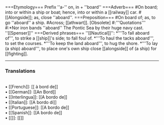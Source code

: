===Etymology===
Prefix ''a-'' on, in + ''board''
===Adverb===
#On board; into or within a ship or boat; hence, into or within a [[railway]] car.
#[[Alongside]]; as, close ''aboard''.
===Preposition===
#On board of; as, to go ''aboard'' a ship.
#Across; [[athwart]]. [Obsolete]
#:'''Quotations'''
#:*Nor iron bands ''aboard'' The Pontic Sea by their huge navy cast. ''[[Spenser]]''
===Derived phrases===
''[[Nautical]]'':
*'''To fall aboard of''', to strike a [[ship]]'s side; to fall foul of.
*'''To haul the tacks aboard''', to set the courses.
*'''To keep the land aboard''', to hug the shore.
*'''To lay (a ship) aboard''', to place one's own ship close [[alongside]] of (a ship) for [[fighting]].

<HR> <P> <H3>Translations</H3><BR>• [[French]]: [[ à bord de]]<BR>• [[German]]: [[An Bord]]<BR>• [[Interlingua]]: [[A bordo de]]<BR>• [[Italian]]: [[A bordo di]]<BR>• [[Portuguese]]: [[A bordo de]]<BR>• [[Spanish]]: [[A bordo de]]<BR>• [[]]: [[]]